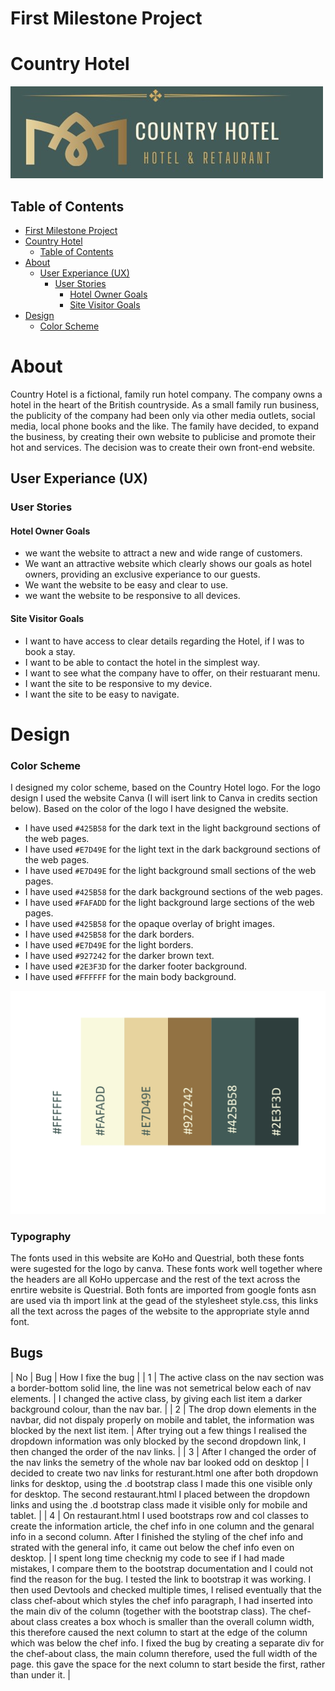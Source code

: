 # First Milestone Project

# Country Hotel

![Country Hotel log](assets/images/logo.png)

## Table of Contents

- [First Milestone Project](#first-milestone-project)
- [Country Hotel](#country-hotel)
  - [Table of Contents](#table-of-contents)
- [About](#about)
  - [User Experiance (UX)](#user-experiance-ux)
    - [User Stories](#user-stories)
      - [Hotel Owner Goals](#hotel-owner-goals)
      - [Site Visitor Goals](#site-visitor-goals)
- [Design](#design)
    - [Color Scheme](#color-scheme)

# About

Country Hotel is a fictional, family run hotel company. The company owns a hotel in the heart of the British countryside. As a small family run business, the publicity of the company had been only via other media outlets, social media, local phone books and the like. The family have decided, to expand the business, by creating their own website to publicise and promote their hot and services. The decision was to create their own front-end website.

## User Experiance (UX)

### User Stories

#### Hotel Owner Goals

- we want the website to attract a new and wide range of customers.
- We want an attractive website which clearly shows our goals as hotel owners, providing an exclusive experiance to our guests.
- We want the website to be easy and clear to use.
- we want the website to be responsive to all devices.

#### Site Visitor Goals

- I want to have access to clear details regarding the Hotel, if I was to book a stay.
- I want to be able to contact the hotel in the simplest way.
- I want to see what the company have to offer, on their restuarant menu.
- I want the site to be responsive to my device.
- I want the site to be easy to navigate.

# Design

### Color Scheme

I designed my color scheme, based on the Country Hotel logo. For the logo design I used the website Canva (I will isert link to Canva in credits section below). Based on the color of the logo I have designed the website.

- I have used `#425B58` for the dark text in the light background sections of the web pages.
- I have used `#E7D49E` for the light text in the dark background sections of the web pages.
- I have used `#E7D49E` for the light background small sections of the web pages.
- I have used `#425B58` for the dark background sections of the web pages.
- I have used `#FAFADD` for the light background large sections of the web pages.
- I have used `#425B58` for the opaque overlay of bright images.
- I have used `#425B58` for the dark borders.
- I have used `#E7D49E` for the light borders.
- I have used `#927242` for the darker brown text.
- I have used `#2E3F3D` for the darker footer background.
- I have used `#FFFFFF` for the main body background.

![Country Hotel Color Scheme](assets/images/colors.jpg)

### Typography

The fonts used in this website are KoHo and Questrial, both these fonts were sugested for the logo by canva. These fonts work well together where the headers are all KoHo uppercase and the rest of the text across the enrtire website is Questrial.
Both fonts are imported from google fonts asn are used via th import link at the gead of the stylesheet style.css, this links all the text across the pages of the website to the appropriate style annd font.

## Bugs

| No | Bug | How I fixe the bug |
| 1 | The active class on the nav section was a border-bottom solid line, the line was not semetrical below each of nav elements. | I changed the active class, by giving each list item a darker background colour, than the nav bar. |
| 2 | The drop down elements in the navbar, did not dispaly properly on mobile and tablet, the information was blocked by the next list item. | After trying out a few things I realised the dropdown information was only blocked by the second dropdown link, I then changed the order of the nav links. |
| 3 | After I changed the order of the nav links the semetry of the whole nav bar looked odd on desktop | I decided to create two nav links for resturant.html one after both dropdown links for desktop, using the .d bootstrap class I made this one visible only for desktop. The second restaurant.html I placed between the dropdown links and using the .d bootstrap class made it visible only for mobile and tablet. |
| 4 | On restaurant.html I used bootstraps row and col classes to create the information article, the chef info in one column and the genaral info in a second column. After I finished the styling of the chef info and strated with the general info, it came out below the chef info even on desktop. | I spent long time checknig my code to see if I had made mistakes, I compare them to the bootstrap documentation and I could not find the reason for the bug. I tested the link to bootstrap it was working. I then used Devtools and checked multiple times, I relised eventually that the class chef-about which styles the chef info paragraph, I had inserted into the main div of the column (together with the bootstrap class). The chef-about class creates a box whoch is smaller than the overall column width, this therefore caused the next column to start at the edge of the column which was below the chef info. I fixed the bug by creating a separate div for the chef-about class, the main column therefore, used the full width of the page. this gave the space for the next column to start beside the first, rather than under it. |